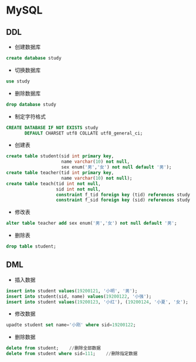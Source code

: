 # **MySQL**

## **DDL**

* 创建数据库
```sql
create database study
```
* 切换数据库
```sql
use study
```
* 删除数据库
```sql
drop database study
```
* 制定字符格式
```sql
CREATE DATABASE IF NOT EXISTS study 
       DEFAULT CHARSET utf8 COLLATE utf8_general_ci;
```
* 创建表
```sql
create table student(sid int primary key,
                     name varchar(10) not null,
                     sex enum('男','女') not null default '男'); 
create table teacher(tid int primary key,
                     name varchar(10) not null);
create table teach(tid int not null,
                   sid int not null,
                   constraint f_tid foreign key (tid) references study.teacher(tid),
                   constraint f_sid foreign key (sid) references study.student(sid));
```
* 修改表
```sql
alter table teacher add sex enum('男','女') not null default '男'; 
```
* 删除表
```sql
drop table student;
```

## DML

* 插入数据
```sql
insert into student values(19200121, '小明', '男');
insert into student(sid, name) values(19200122, '小强');
insert into student values(19200123, '小红'), (19200124, '小夏', '女');
```
* 修改数据
```sql
upadte student set name='小刚' where sid=19200122;
```
* 删除数据
```sql
delete from student;    //删除全部数据
delete from student where sid=111;    //删除指定数据
```